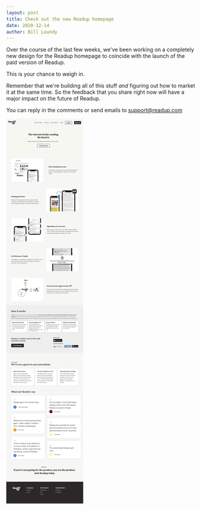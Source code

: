 ```yaml
---
layout: post
title: Check out the new Readup homepage
date: 2020-12-14
author: Bill Loundy
---
```

Over the course of the last few weeks, we've been working on a completely new design for the Readup homepage to coincide with the launch of the paid version of Readup. 

This is your chance to weigh in. 

Remember that we're building all of this stuff *and* figuring out how to market it at the same time. So the feedback that you share right now will have a major impact on the future of Readup. 

You can reply in the comments or send emails to support@readup.com 

![pics](/pics/homeypage.png)
